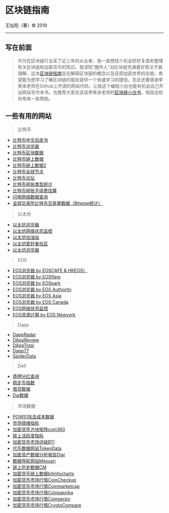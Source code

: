 # 区块链指南

王灿阳（著）&copy; 2019

-----

## 写在前面
>作为在区块链行业呆了近三年的从业者，我一直想找个机会好好复盘和整理有关区块链和加密货币的知识。我深知“圈外人”对区块链充满着好奇又不甚理解，这本[区块链指南](http://www.blockchainguidebook.com)旨在解释区块链的概念以及还原加密世界的全貌，希望能为想学习了解区块链的朋友提供一个快速学习的捷径。在此还要感谢李笑来老师在Github上开源的网站代码，让我这个编程小白也能有机会自己开设网站写作本书。也推荐大家去读读李笑来老师的[区块链小白书](http://www.blockchainlittlebook.com)，相信会给你带来一些帮助。

## 一些有用的网站
>比特币
- [比特币中文白皮书](https://docs.google.com/file/d/0B1UsG65HCLkuOGNkMDZmMzYtZTQ0OC00OGVmLTk2MGItODBkNjA0MDEwYjkw/edit?hl=en)
- [比特币浏览器](https://btc.bitaps.com)
- [比特币区块数据](https://coin.dance/blocks)
- [比特币链上数据](https://chain.info)
- [比特币链上数据2](http://data.bitcoinity.org)
- [比特币全球节点](https://bitnodes.earn.com)
- [比特币论坛](https://bitcointalk.org)
- [比特币转账类型统计](https://p2sh.info/dashboard)
- [比特币转账手续费估算](https://statoshi.info/dashboard/db/fee-estimates)
- [闪电网络数据查询](https://1ml.com)
- [全球交易所比特币交易量数据（Bitwise统计）](https://www.bitcointradevolume.com)

>以太坊
- [以太坊浏览器](https://etherscan.io)
- [以太坊网络状态监控](https://ethstats.net)
- [以太坊加油站](https://ethgasstation.info)
- [以太坊爱好者社区](https://ethfans.org/wikis/Home)
- [以太坊浏览器](https://etherscan.io)

>EOS
- [EOS浏览器 by EOSCAFE & HKEOS）](https://bloks.io)
- [EOS浏览器 by EOSflare ](https://eosflare.io)
- [EOS浏览器 by EOSpark](https://eospark.com)
- [EOS浏览器 by EOS Authority](https://eosauthority.com)
- [EOS浏览器 by EOS Asia](https://www.eosx.io/blocks)
- [EOS浏览器 by EOS Canada](https://eosq.app)
- [EOS网络状态监控](https://eosnetworkmonitor.io)
- [EOS资源计算 by EOS Newyork](https://www.eoscharge.io)

>Dapp
- [DappRadar](https://dappradar.com)
- [DAppReview](https://dapp.review/explore)
- [DAppTotal](https://www.dapptotal.com)
- [Dapp77](https://www.dapp77.com)
- [SpiderData](https://www.spiderdata.com/players)

>Defi
- [质押分红查询](https://www.stakingrewards.com)
- [稳定币指数](http://stablecoinindex.com)
- [借贷数据](https://loanscan.io)
- [Dai数据](https://daistats.com)

>市场数据
- [POW51攻击成本数据](https://www.crypto51.app)
- [市场情绪指标](https://alternative.me/crypto/fear-and-greed-index/)
- [加密货币方块矩阵coin360](https://coin360.com)
- [链上活跃度指标](https://blocktivity.info)
- [加密货币市场评级BTI](http://www.bti.live)
- [代币数据网站TokenData](https://www.tokendata.io)
- [加密资产数据分析报告Diar](https://www.crypto51.app)
- [数据导航网站Messari](https://messari.io)
- [链上历史数据CM](https://coinmetrics.io/data-downloads/)
- [加密货币链上数据bitinfocharts](https://bitinfocharts.com/zh/)
- [加密货币市场行情CoinCheckup](https://coincheckup.com)
- [加密货币市场行情Coinmarketcap](https://coinmarketcap.com/zh/)
- [加密货币市场行情Coinpaprika](https://coinpaprika.com/zh/)
- [加密货币市场行情Coingecko](https://www.coingecko.com/zh/)
- [加密货币市场行情CryptoCompare](https://www.cryptocompare.com)

